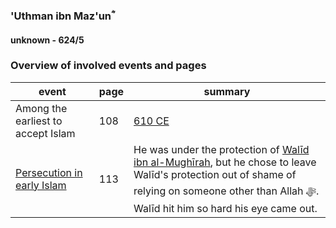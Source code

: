 ### 'Uthman ibn Maz'unؓ
#### unknown - 624/5

### Overview of involved events and pages

event | page | summary
-|-|-
Among the earliest to accept Islam | 108 | [610 CE](../events/0610_Dawn_of_prophethood)
[Persecution in early Islam](../events/0613_open) | 113 | He was under the protection of [Walīd ibn al-Mughīrah](0570_Walid), but he chose to leave Walīd's protection out of shame of relying on someone other than Allah ﷻ. Walīd hit him so hard his eye came out.
